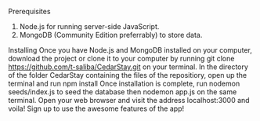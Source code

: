 Prerequisites
   1. Node.js for running server-side JavaScript.
   2. MongoDB (Community Edition preferrably) to store data.

Installing
Once you have Node.js and MongoDB installed on your computer,
download the project or clone it to your computer by running git clone https://github.com/t-saliba/CedarStay.git on your terminal.
In the directory of the folder CedarStay containing the files of the repositiory, open up the terminal and run npm install
Once installation is complete, run nodemon seeds/index.js to seed the database then nodemon app.js on the same terminal.
Open your web browser and visit the address localhost:3000 and voila!
Sign up to use the awesome features of the app!
